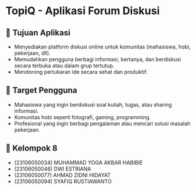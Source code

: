 # TopiQ - Aplikasi Forum Diskusi

## 🧩 Tujuan Aplikasi
- Menyediakan platform diskusi online untuk komunitas (mahasiswa, hobi, pekerjaan, dll).
- Memudahkan pengguna berbagi informasi, bertanya, dan berdiskusi secara terbuka atau dalam grup tertutup.
- Mendorong pertukaran ide secara sehat dan produktif.

## 🎯 Target Pengguna
- Mahasiswa yang ingin berdiskusi soal kuliah, tugas, atau sharing informasi.
- Komunitas hobi seperti fotografi, gaming, programming.
- Profesional yang ingin berbagi pengalaman atau mencari solusi masalah pekerjaan.

## 👥 Kelompok 8
- (23106050034) MUHAMMAD YOGA AKBAR HABIBIE
- (23106050046) DWI ESTRIANA
- (23106050077) AHMAD ZIDNI HIDAYAT
- (23106050094)	SYAFIQ RUSTIAWANTO
